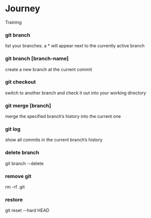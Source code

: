 # Journey
Training

### git branch
list your branches. a * will appear next to the currently active branch
### git branch [branch-name]
create a new branch at the current commit
### git checkout
switch to another branch and check it out into your working directory
### git merge [branch]
merge the specified branch’s history into the current one
### git log
show all commits in the current branch’s history
### delete branch
git branch --delete <branchname>
### remove git  
rm -rf .git
  ### restore
  git reset --hard HEAD
